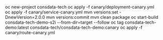 oc new-project consdata-tech
oc apply -f canary/deployment-canary.yml
oc apply -f canary/service-canary.yml
mvn versions:set -DnewVersion=2.0.0
mvn versions:commit
mvn clean package
oc start-build consdata-tech-demo-s2i --from-dir=target  --follow
oc tag consdata-tech-demo:latest consdata-tech/consdata-tech-demo:canary
oc apply -f canary/route-canary.yml
